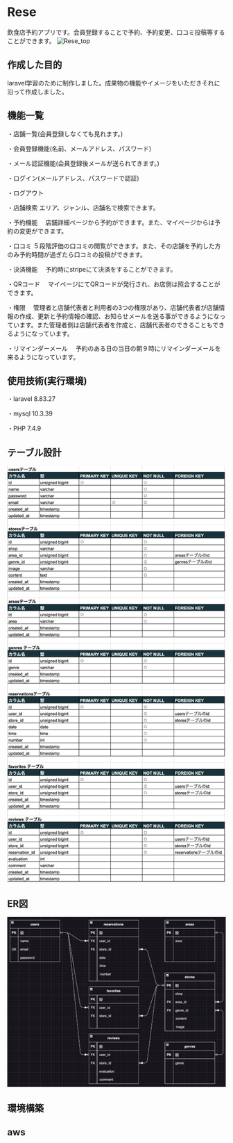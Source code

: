 # Rese
飲食店予約アプリです。会員登録することで予約、予約変更、口コミ投稿等することができます。
![Rese_top](https://github.com/riechii/rese/blob/main/Rese_top.png)
## 作成した目的
laravel学習のために制作しました。成果物の機能やイメージをいただきそれに沿って作成しました。
## 機能一覧
・店舗一覧(会員登録しなくても見れます。)

・会員登録機能(名前、メールアドレス、パスワード)

・メール認証機能(会員登録後メールが送られてきます。)

・ログイン(メールアドレス、パスワードで認証)

・ログアウト

・店舗検索
  エリア、ジャンル、店舗名で検索できます。

・予約機能
　店舗詳細ページから予約ができます。また、マイページからは予約の変更ができます。

・口コミ
 ５段階評価の口コミの閲覧ができます。また、その店舗を予約した方のみ予約時間が過ぎたら口コミの投稿ができます。

・決済機能
　予約時にstripeにて決済をすることができます。

・QRコード
　マイページにてQRコードが発行され、お店側は照合することができます。

・権限
　管理者と店舗代表者と利用者の3つの権限があり、店舗代表者が店舗情報の作成、更新と予約情報の確認、お知らせメールを送る事ができるようになっています。また管理者側は店舗代表者を作成と、店舗代表者のできることもできるようになっています。

・リマインダーメール
　予約のある日の当日の朝９時にリマインダーメールを来るようになっています。

## 使用技術(実行環境)
・laravel 8.83.27

・mysql 10.3.39

・PHP 7.4.9

## テーブル設計
![Rese_table](https://github.com/riechii/rese/blob/main/Rese_table.png)
## ER図
![Rese_er](https://github.com/riechii/rese/blob/main/Rese_er.png)
## 環境構築

## aws
